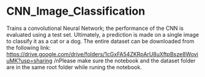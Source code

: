 # CNN_Image_Classification
Trains a convolutional Neural Network; the performance of the CNN is evaluated using a test set. Ultimately, a prediction is made on a single image to classify it as a cat or a dog.
The entire dataset can be downloaded from the following link:
https://drive.google.com/drive/folders/1cGxFA54ZKRpArU8uXftpBsze8WoviuMK?usp=sharing
/nPlease make sure the notebook and the dataset folder are in the same root folder while runing the notebook.
